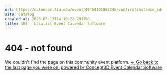 ```yaml
---
url: https://calendar.fiu.edu/event/49454101882245/confirm?instance_id=49454101883270&return=https%3A%2F%2Fcalendar.fiu.edu%2F
site: Catalog
crawled_at: 2025-05-13T14:10:22.291596
title: 404 - Localist Event Calendar Software
---
```


# 404 - not found
We couldn't find the page on this community event platform.
[← Go back to the last page you were on.](javascript:history.back\(\))
[powered by Concept3D Event Calendar Software](https://www.localist.com)
